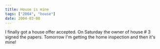 ```yaml
---
title: House is mine
tags: ["2004", "house"]
date: 2004-03-08
---
```

I finally got a house offer accepted.  On Saturday the owner of house # 3 signed the papers.  Tomorrow I'm getting the home inspection and then it's mine!
